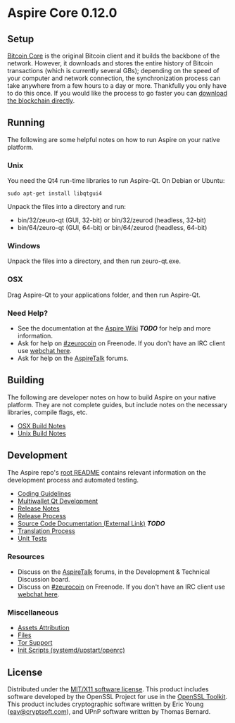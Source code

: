 Aspire Core 0.12.0
=====================

Setup
---------------------
[Bitcoin Core](http://bitcoin.org/en/download) is the original Bitcoin client and it builds the backbone of the network. However, it downloads and stores the entire history of Bitcoin transactions (which is currently several GBs); depending on the speed of your computer and network connection, the synchronization process can take anywhere from a few hours to a day or more. Thankfully you only have to do this once. If you would like the process to go faster you can [download the blockchain directly](bootstrap.md).

Running
---------------------
The following are some helpful notes on how to run Aspire on your native platform.

### Unix

You need the Qt4 run-time libraries to run Aspire-Qt. On Debian or Ubuntu:

	sudo apt-get install libqtgui4

Unpack the files into a directory and run:

- bin/32/zeuro-qt (GUI, 32-bit) or bin/32/zeurod (headless, 32-bit)
- bin/64/zeuro-qt (GUI, 64-bit) or bin/64/zeurod (headless, 64-bit)



### Windows

Unpack the files into a directory, and then run zeuro-qt.exe.

### OSX

Drag Aspire-Qt to your applications folder, and then run Aspire-Qt.

### Need Help?

* See the documentation at the [Aspire Wiki](https://en.bitcoin.it/wiki/Main_Page) ***TODO***
for help and more information.
* Ask for help on [#zeurocoin](http://webchat.freenode.net?channels=zeurocoin) on Freenode. If you don't have an IRC client use [webchat here](http://webchat.freenode.net?channels=zeurocoin).
* Ask for help on the [AspireTalk](https://zeurotalk.org/) forums.

Building
---------------------
The following are developer notes on how to build Aspire on your native platform. They are not complete guides, but include notes on the necessary libraries, compile flags, etc.

- [OSX Build Notes](build-osx.md)
- [Unix Build Notes](build-unix.md)

Development
---------------------
The Aspire repo's [root README](https://github.com/zeurocoin/zeuro/blob/master/README.md) contains relevant information on the development process and automated testing.

- [Coding Guidelines](coding.md)
- [Multiwallet Qt Development](multiwallet-qt.md)
- [Release Notes](release-notes.md)
- [Release Process](release-process.md)
- [Source Code Documentation (External Link)](https://dev.visucore.com/bitcoin/doxygen/) ***TODO***
- [Translation Process](translation_process.md)
- [Unit Tests](unit-tests.md)

### Resources
* Discuss on the [AspireTalk](https://zeurotalk.org/) forums, in the Development & Technical Discussion board.
* Discuss on [#zeurocoin](http://webchat.freenode.net/?channels=zeurocoin) on Freenode. If you don't have an IRC client use [webchat here](http://webchat.freenode.net/?channels=zeurocoin).

### Miscellaneous
- [Assets Attribution](assets-attribution.md)
- [Files](files.md)
- [Tor Support](tor.md)
- [Init Scripts (systemd/upstart/openrc)](init.md)

License
---------------------
Distributed under the [MIT/X11 software license](http://www.opensource.org/licenses/mit-license.php).
This product includes software developed by the OpenSSL Project for use in the [OpenSSL Toolkit](https://www.openssl.org/). This product includes
cryptographic software written by Eric Young ([eay@cryptsoft.com](mailto:eay@cryptsoft.com)), and UPnP software written by Thomas Bernard.
